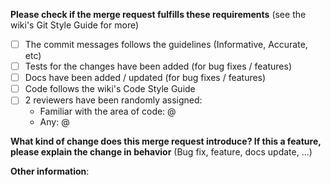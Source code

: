 **Please check if the merge request fulfills these requirements** (see the wiki's Git Style Guide for more)
- [ ] The commit messages follows the guidelines (Informative, Accurate, etc)
- [ ] Tests for the changes have been added (for bug fixes / features)
- [ ] Docs have been added / updated (for bug fixes / features)
- [ ] Code follows the wiki's Code Style Guide
- [ ] 2 reviewers have been randomly assigned:
    - Familiar with the area of code: @
    - Any: @

**What kind of change does this merge request introduce? If this a feature, please explain the change in behavior** (Bug fix, feature, docs update, ...)



**Other information**:
